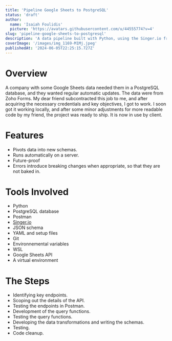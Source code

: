 ```yaml
---
title: 'Pipeline Google Sheets to PostgreSQL'
status: 'draft'
author:
  name: 'Isaiah Foulidis'
  picture: 'https://avatars.githubusercontent.com/u/44555774?v=4'
slug: 'pipeline-google-sheets-to-postgresql'
description: 'A data pipeline built with Python, using the Singer.io framework, to get data from Google Sheets to a PostgreSQL database.'
coverImage: '/images/img_1169-M1Mj.jpeg'
publishedAt: '2024-06-05T22:25:15.727Z'
---
```


# Overview

A company with some Google Sheets data needed them in a PostgreSQL database, and they wanted regular automatic updates. The data were from Zoho Forms. My dear friend subcontracted this job to me, and after acquiring the necessary credentials and key objectives, I got to work. I soon got it working locally, and after some minor adjustments for more readable code by my friend, the project was ready to ship. It is now in use by client.

# Features

- Pivots data into new schemas.
- Runs automatically on a server.
- Future-proof
- Errors introduce breaking changes when appropriate, so that they are not baked in.

# Tools Involved

- Python
- PostgreSQL database
- Postman
- [Singer.io](http://Singer.io)
- JSON schema
- YAML and setup files
- Git
- Environnemental variables
- WSL
- Google Sheets API
- A virtual environment

# The Steps

- Identifying key endpoints.
- Scoping out the details of the API.
- Testing the endpoints in Postman.
- Development of the query functions.
- Testing the query functions.
- Developing the data transformations and writing the schemas.
- Testing.
- Code cleanup.